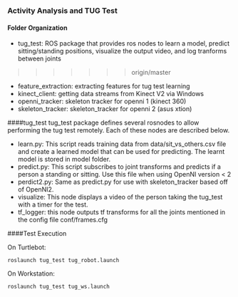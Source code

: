 ### Activity Analysis and TUG Test

#### Folder Organization
+ tug_test: ROS package that provides ros nodes to learn a model, predict sitting/standing positions, visualize the output video, and log tranforms between joints
>>>>>>> origin/master
+ feature_extraction: extracting features for tug test learning
+ kinect_client: getting data streams from Kinect V2 via Windows
+ openni_tracker: skeleton tracker for openni 1 (kinect 360)
+ skeleton_tracker: skeleton_tracker for openni 2 (asus xtion)

####tug_test
tug_test package defines several rosnodes to allow performing the tug test remotely. Each of these nodes are described below.
+ learn.py: This script reads training data from data/sit_vs_others.csv file and create a learned model that can be used for predicting. The learnt model is stored in model folder.
+ predict.py: This script subscribes to joint transforms and predicts if a person a standing or sitting. Use this file when using OpenNI version < 2
+ perdict2.py: Same as predict.py for use with skeleton_tracker based off of OpenNI2.
+ visualize: This node displays a video of the person taking the tug_test with a timer for the test.
+ tf_logger: this node outputs tf transforms for all the joints mentioned in the config file conf/frames.cfg

####Test Execution

On Turtlebot:
```
roslaunch tug_test tug_robot.launch
```

On Workstation:
```
roslaunch tug_test tug_ws.launch
```
